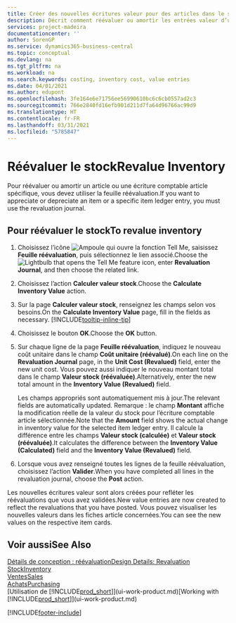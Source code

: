 ```yaml
---
title: Créer des nouvelles écritures valeur pour des articles dans le stock| Microsoft Docs
description: Décrit comment réévaluer ou amortir les entrées valeur d’un ou de plusieurs articles dans le stock en validant leur valeur calculée courante.
services: project-madeira
documentationcenter: ''
author: SorenGP
ms.service: dynamics365-business-central
ms.topic: conceptual
ms.devlang: na
ms.tgt_pltfrm: na
ms.workload: na
ms.search.keywords: costing, inventory cost, value entries
ms.date: 04/01/2021
ms.author: edupont
ms.openlocfilehash: 3fe164e6e71756ee56990610bc6c6cb0557ad2c3
ms.sourcegitcommit: 766e2840fd16efb901d211d7fa64d96766ac99d9
ms.translationtype: HT
ms.contentlocale: fr-FR
ms.lasthandoff: 03/31/2021
ms.locfileid: "5785847"
---
```

# <a name="revalue-inventory"></a><span data-ttu-id="10eb5-103">Réévaluer le stock</span><span class="sxs-lookup"><span data-stu-id="10eb5-103">Revalue Inventory</span></span>
<span data-ttu-id="10eb5-104">Pour réévaluer ou amortir un article ou une écriture comptable article spécifique, vous devez utiliser la feuille réévaluation.</span><span class="sxs-lookup"><span data-stu-id="10eb5-104">If you want to appreciate or depreciate an item or a specific item ledger entry, you must use the revaluation journal.</span></span>

## <a name="to-revalue-inventory"></a><span data-ttu-id="10eb5-105">Pour réévaluer le stock</span><span class="sxs-lookup"><span data-stu-id="10eb5-105">To revalue inventory</span></span>
1. <span data-ttu-id="10eb5-106">Choisissez l’icône ![Ampoule qui ouvre la fonction Tell Me](media/ui-search/search_small.png "Dites-moi ce que vous voulez faire"), saisissez **Feuille réévaluation**, puis sélectionnez le lien associé.</span><span class="sxs-lookup"><span data-stu-id="10eb5-106">Choose the ![Lightbulb that opens the Tell Me feature](media/ui-search/search_small.png "Tell me what you want to do") icon, enter **Revaluation Journal**, and then choose the related link.</span></span>
2. <span data-ttu-id="10eb5-107">Choisissez l’action **Calculer valeur stock**.</span><span class="sxs-lookup"><span data-stu-id="10eb5-107">Choose the **Calculate Inventory Value** action.</span></span>
3. <span data-ttu-id="10eb5-108">Sur la page **Calculer valeur stock**, renseignez les champs selon vos besoins.</span><span class="sxs-lookup"><span data-stu-id="10eb5-108">On the **Calculate Inventory Value** page, fill in the fields as necessary.</span></span> [!INCLUDE[tooltip-inline-tip](includes/tooltip-inline-tip_md.md)]
4. <span data-ttu-id="10eb5-109">Choisissez le bouton **OK**.</span><span class="sxs-lookup"><span data-stu-id="10eb5-109">Choose the **OK** button.</span></span>
5. <span data-ttu-id="10eb5-110">Sur chaque ligne de la page **Feuille réévaluation**, indiquez le nouveau coût unitaire dans le champ **Coût unitaire (réévalué)**.</span><span class="sxs-lookup"><span data-stu-id="10eb5-110">On each line on the **Revaluation Journal** page, in the **Unit Cost (Revalued)** field, enter the new unit cost.</span></span> <span data-ttu-id="10eb5-111">Vous pouvez aussi indiquer le nouveau montant total dans le champ **Valeur stock (réévaluée)**.</span><span class="sxs-lookup"><span data-stu-id="10eb5-111">Alternatively, enter the new total amount in the **Inventory Value (Revalued)** field.</span></span>

    <span data-ttu-id="10eb5-112">Les champs appropriés sont automatiquement mis à jour.</span><span class="sxs-lookup"><span data-stu-id="10eb5-112">The relevant fields are automatically updated.</span></span> <span data-ttu-id="10eb5-113">Remarque : le champ **Montant** affiche la modification réelle de la valeur du stock pour l’écriture comptable article sélectionnée.</span><span class="sxs-lookup"><span data-stu-id="10eb5-113">Note that the **Amount** field shows the actual change in inventory value for the selected item ledger entry.</span></span> <span data-ttu-id="10eb5-114">Il calcule la différence entre les champs **Valeur stock (calculée)** et **Valeur stock (réévaluée)**.</span><span class="sxs-lookup"><span data-stu-id="10eb5-114">It calculates the difference between the **Inventory Value (Calculated)** field and the **Inventory Value (Revalued)** field.</span></span>
6. <span data-ttu-id="10eb5-115">Lorsque vous avez renseigné toutes les lignes de la feuille réévaluation, choisissez l’action **Valider**.</span><span class="sxs-lookup"><span data-stu-id="10eb5-115">When you have completed all lines in the revaluation journal, choose the **Post** action.</span></span>

<span data-ttu-id="10eb5-116">Les nouvelles écritures valeur sont alors créées pour refléter les réévaluations que vous avez validées.</span><span class="sxs-lookup"><span data-stu-id="10eb5-116">New value entries are now created to reflect the revaluations that you have posted.</span></span> <span data-ttu-id="10eb5-117">Vous pouvez visualiser les nouvelles valeurs dans les fiches article concernées.</span><span class="sxs-lookup"><span data-stu-id="10eb5-117">You can see the new values on the respective item cards.</span></span>

## <a name="see-also"></a><span data-ttu-id="10eb5-118">Voir aussi</span><span class="sxs-lookup"><span data-stu-id="10eb5-118">See Also</span></span>
[<span data-ttu-id="10eb5-119">Détails de conception : réévaluation</span><span class="sxs-lookup"><span data-stu-id="10eb5-119">Design Details: Revaluation</span></span>](design-details-revaluation.md)  
[<span data-ttu-id="10eb5-120">Stock</span><span class="sxs-lookup"><span data-stu-id="10eb5-120">Inventory</span></span>](inventory-manage-inventory.md)  
[<span data-ttu-id="10eb5-121">Ventes</span><span class="sxs-lookup"><span data-stu-id="10eb5-121">Sales</span></span>](sales-manage-sales.md)  
[<span data-ttu-id="10eb5-122">Achats</span><span class="sxs-lookup"><span data-stu-id="10eb5-122">Purchasing</span></span>](purchasing-manage-purchasing.md)  
<span data-ttu-id="10eb5-123">[Utilisation de [!INCLUDE[prod_short](includes/prod_short.md)]](ui-work-product.md)</span><span class="sxs-lookup"><span data-stu-id="10eb5-123">[Working with [!INCLUDE[prod_short](includes/prod_short.md)]](ui-work-product.md)</span></span>


[!INCLUDE[footer-include](includes/footer-banner.md)]